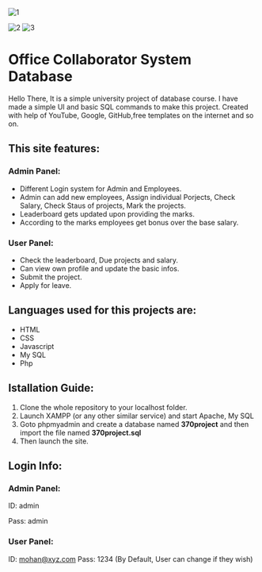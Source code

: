 ![1](https://user-images.githubusercontent.com/72989897/134048215-092ed2c4-891a-4ea0-8576-2a4e15333513.JPG)

![2](https://user-images.githubusercontent.com/72989897/134048626-b5ff517c-96e5-4b14-a13b-d309ef6981ad.JPG)
![3](https://user-images.githubusercontent.com/72989897/134048764-ac07a28f-5980-41c2-8dcc-bbf6d4bcdac9.JPG)


# Office Collaborator System Database


Hello There, It is a simple university project of database course. I have made a simple UI and basic SQL commands to make this project.
Created with help of YouTube, Google, GitHub,free templates on the internet and so on. 

## This site features:
### Admin Panel:
* Different Login system for Admin and Employees.
* Admin can add new employees, Assign individual Porjects, Check Salary, Check Staus of projects, Mark the projects.
* Leaderboard gets updated upon providing the marks.
* According to the marks employees get bonus over the base salary.

### User Panel:
* Check the leaderboard, Due projects and salary.
* Can view own profile and update the basic infos.
* Submit the project.
* Apply for leave.

## Languages used for this projects are:
* HTML
* CSS
* Javascript
* My SQL
* Php

 
## Istallation Guide:
1. Clone the whole repository to your localhost folder.
2. Launch XAMPP (or any other similar service) and start Apache, My SQL
3. Goto phpmyadmin and create a database named **370project** and then import the file named **370project.sql**
4. Then launch the site.

## Login Info:
### Admin Panel:
ID: admin

Pass: admin

### User Panel:
ID: mohan@xyz.com
Pass: 1234 (By Default, User can change if they wish)


